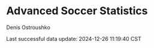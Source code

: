 # Advanced Soccer Statistics
Denis Ostroushko

<!-- gfm -->

Last successful data update: 2024-12-26 11:19:40 CST
